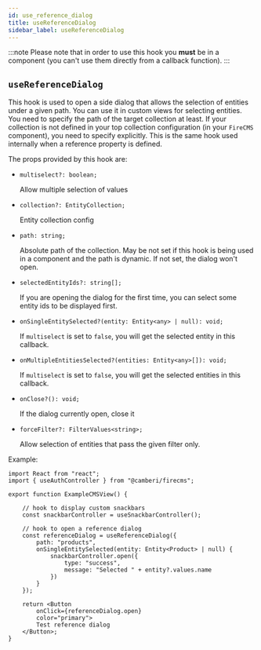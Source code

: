 ```yaml
---
id: use_reference_dialog 
title: useReferenceDialog 
sidebar_label: useReferenceDialog
---
```


:::note Please note that in order to use this hook you **must** be in a
component (you can't use them directly from a callback function).
:::

## `useReferenceDialog`

This hook is used to open a side dialog that allows the selection of entities
under a given path. You can use it in custom views for selecting entities. You
need to specify the path of the target collection at least. If your collection
is not defined in your top collection configuration
(in your `FireCMS` component), you need to specify explicitly. This is the same
hook used internally when a reference property is defined.

The props provided by this hook are:


*     multiselect?: boolean;
  Allow multiple selection of values

*     collection?: EntityCollection;
  Entity collection config

*     path: string;
  Absolute path of the collection. 
  May be not set if this hook is being used in a component and the path is
  dynamic. If not set, the dialog won't open.

*     selectedEntityIds?: string[];
  If you are opening the dialog for the first time, you can select some
  entity ids to be displayed first.

*     onSingleEntitySelected?(entity: Entity<any> | null): void;
  If `multiselect` is set to `false`, you will get the selected entity
  in this callback.
    
*     onMultipleEntitiesSelected?(entities: Entity<any>[]): void;
  If `multiselect` is set to `false`, you will get the selected entities
  in this callback.

*     onClose?(): void;
  If the dialog currently open, close it

*     forceFilter?: FilterValues<string>;
  Allow selection of entities that pass the given filter only.

Example:

```tsx
import React from "react";
import { useAuthController } from "@camberi/firecms";

export function ExampleCMSView() {

    // hook to display custom snackbars
    const snackbarController = useSnackbarController();

    // hook to open a reference dialog
    const referenceDialog = useReferenceDialog({
        path: "products",
        onSingleEntitySelected(entity: Entity<Product> | null) {
            snackbarController.open({
                type: "success",
                message: "Selected " + entity?.values.name
            })
        }
    });

    return <Button
        onClick={referenceDialog.open}
        color="primary">
        Test reference dialog
    </Button>;
}
```

